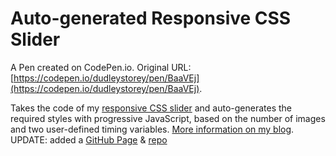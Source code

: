 # Auto-generated Responsive CSS Slider

A Pen created on CodePen.io. Original URL: [https://codepen.io/dudleystorey/pen/BaaVEj](https://codepen.io/dudleystorey/pen/BaaVEj).

Takes the code of my [responsive CSS slider](http://thenewcode.com/627/Make-A-Responsive-CSS3-Image-Slider) and auto-generates the required styles with progressive JavaScript, based on the number of images and two user-defined timing variables. [More information on my blog](http://thenewcode.com/838/CSSslidy-An-Auto-Generated-Responsive-CSS3-Image-Slider).
UPDATE: added a [GitHub Page](http://dudleystorey.github.io/CSSslidy/) & [repo](https://github.com/dudleystorey/CSSslidy)